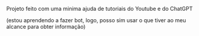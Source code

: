 Projeto feito com uma minima ajuda de tutoriais do Youtube e do ChatGPT

(estou aprendendo a fazer bot, logo, posso sim usar o que tiver ao meu alcance para obter informação)
